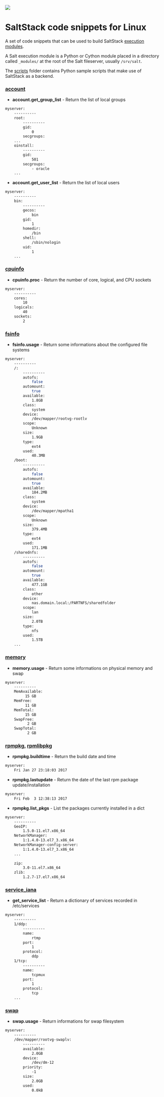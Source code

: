 ![](images/saltstack_horizontal_dark.png?raw=true)

# SaltStack code snippets for Linux

A set of code snippets that can be used to build SaltStack [execution modules][saltstackexec].

A Salt execution module is a Python or Cython module placed in a directory called `_modules/` at the root of the Salt fileserver, usually `/srv/salt`.

The [scripts](scripts/) folder contains Python sample scripts that make use of SaltStack as a backend.

### [account](account.py) 

  * __account.get_group_list__ - Return the list of local groups
```bash
myserver:
    ----------
    root:
        ----------
        gid:
            0
        secgroups:
    ...
    oinstall:
        ----------
        gid:
            501
        secgroups:
            - oracle
    ...
```

  * __account.get_user_list__ - Return the list of local users
```bash
myserver:
    ----------
    bin:
        ----------
        gecos:
            bin
        gid:
            1
        homedir:
            /bin
        shell:
            /sbin/nologin
        uid:
            1
    ...
```

### [cpuinfo](cpuinfo.py)

  * __cpuinfo.proc__ - Return the number of core, logical, and CPU sockets
```bash
myserver:
    ----------
    cores:
        10
    logicals:
        40
    sockets:
        2
```

### [fsinfo](fsinfo.py)

  * __fsinfo.usage__ - Return some informations about the configured file systems
```bash
myserver:
    ----------
    /:
        ----------
        autofs:
            false
        automount:
            true
        available:
            1.8GB
        class:
            system
        device:
            /dev/mapper/rootvg-rootlv
        scope:
            Unknown
        size:
            1.9GB
        type:
            ext4
        used:
            40.3MB
    /boot:
        ----------
        autofs:
            false
        automount:
            true
        available:
            184.2MB
        class:
            system
        device:
            /dev/mapper/mpatha1
        scope:
            Unknown
        size:
            379.4MB
        type:
            ext4
        used:
            171.1MB
    /sharednfs:
        ----------
        autofs:
            false
        automount:
            true
        available:
            477.1GB
        class:
            other
        device:
            nas.domain.local:/PARTNFS/sharedfolder
        scope:
            lan
        size:
            2.0TB
        type:
            nfs
        used:
            1.5TB
    ...
```

### [memory](memory.py)

  * __memory.usage__ - Return some informations on physical memory and swap
```bash
myserver:
    ----------
    MemAvailable:
         15 GB
    MemFree:
         11 GB
    MemTotal:
         15 GB
    SwapFree:
          2 GB
    SwapTotal:
          2 GB
```

### [rpmpkg](rpmpkg.py), [rpmlibpkg](rpmlibpkg.py)

  * __rpmpkg.buildtime__ - Return the build date and time
```bash
myserver:
    Fri Jan 27 23:18:03 2017
```

  * __rpmpkg.lastupdate__ - Return the date of the last rpm package update/installation
```bash
myserver:
    Fri Feb  3 12:38:13 2017
```

  * __rpmpkg.list_pkgs__ - List the packages currently installed in a dict
```bash
myserver:
    ----------
    GeoIP:
        1.5.0-11.el7.x86_64
    NetworkManager:
        1:1.4.0-13.el7_3.x86_64
    NetworkManager-config-server:
        1:1.4.0-13.el7_3.x86_64
    ...
 
    zip:
        3.0-11.el7.x86_64
    zlib:
        1.2.7-17.el7.x86_64

```

### [service_iana](service_iana.py)

  * __get_service_list__ - Return a dictionary of services recorded in /etc/services
```bash
myserver:
    ----------
    1/ddp:
        ----------
        name:
            rtmp
        port:
            1
        protocol:
            ddp
    1/tcp:
        ----------
        name:
            tcpmux
        port:
            1
        protocol:
            tcp
    ...
```

### [swap](swap.py)

  * __swap.usage__ - Return informations for swap filesystem
```bash
myserver:
    ----------
    /dev/mapper/rootvg-swaplv:
        ----------
        available:
            2.0GB
        device:
            /dev/dm-12
        priority:
            -1
        size:
            2.0GB
        used:
            0.0kB
```

[saltstackexec]: https://docs.saltstack.com/en/latest/ref/modules/
